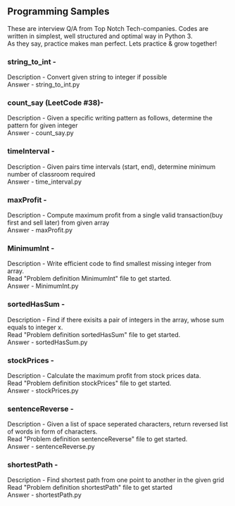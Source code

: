 ## Programming Samples 
These are interview Q/A from Top Notch Tech-companies. Codes are written in simplest, well structured and optimal way in Python 3.</br>
As they say, practice makes man perfect. Lets practice & grow together!

### string_to_int -
Description - Convert given string to integer if possible</br>
Answer - string_to_int.py

### count_say (LeetCode #38)-
Description - Given a specific writing pattern as follows, determine the pattern for given integer</br>
Answer - count_say.py

### timeInterval -
Description - Given pairs time intervals (start, end), determine minimum number of classroom required </br>
Answer - time_interval.py

### maxProfit -
Description - Compute maximum profit from a single valid transaction(buy first and sell later) from given array</br>
Answer - maxProfit.py

### MinimumInt -
Description - Write efficient code to find smallest missing integer from array.</br>
Read "Problem definition MinimumInt" file to get started.</br>
Answer - MinimumInt.py

### sortedHasSum -
Description - Find if there exisits a pair of integers in the array, whose sum equals to integer x.</br>
Read "Problem definition sortedHasSum" file to get started.</br>
Answer - sortedHasSum.py

### stockPrices -
Description - Calculate the maximum profit from stock prices data.</br>
Read "Problem definition stockPrices" file to get started.</br>
Answer - stockPrices.py

### sentenceReverse -
Description - Given a list of space seperated characters, return reversed list of words in form of characters.<br>
Read "Problem definition sentenceReverse" file to get started.</br>
Answer - sentenceReverse.py

### shortestPath -
Description - Find shortest path from one point to another in the given grid<br>
Read "Problem definition shortestPath" file to get started</br>
Answer - shortestPath.py
